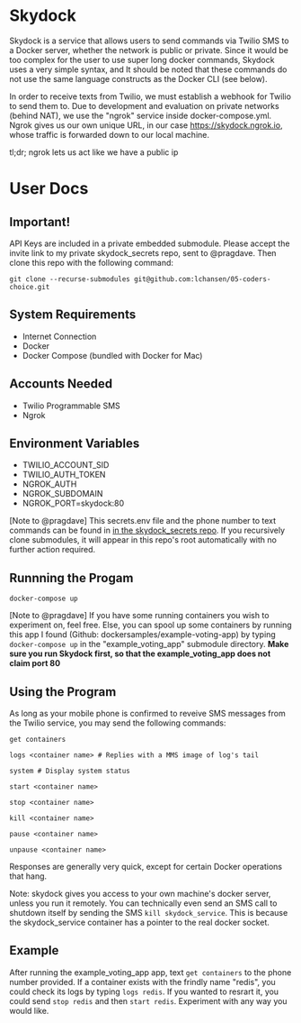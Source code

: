 # Skydock

Skydock is a service that allows users to send commands via Twilio SMS to a Docker server, whether the network is public or private. Since it would be too complex for the user to use super long docker commands, Skydock uses a very simple syntax, and It should be noted that these commands do not use the same language constructs as the Docker CLI (see below).

In order to receive texts from Twilio, we must establish a webhook for Twilio to send them to. Due to development and evaluation on private networks (behind NAT), we use the "ngrok" service inside docker-compose.yml. Ngrok gives us our own unique URL, in our case https://skydock.ngrok.io, whose traffic is forwarded down to our local machine.

tl;dr; ngrok lets us act like we have a public ip

# User Docs

## Important!
API Keys are included in a private embedded submodule. Please accept the invite link to my private skydock_secrets repo, sent to @pragdave. Then clone this repo with the following command:
```
git clone --recurse-submodules git@github.com:lchansen/05-coders-choice.git
```

## System Requirements
- Internet Connection
- Docker
- Docker Compose (bundled with Docker for Mac)

## Accounts Needed
- Twilio Programmable SMS
- Ngrok

## Environment Variables
- TWILIO_ACCOUNT_SID
- TWILIO_AUTH_TOKEN
- NGROK_AUTH
- NGROK_SUBDOMAIN
- NGROK_PORT=skydock:80

[Note to @pragdave] This secrets.env file and the phone number to text commands can be found in [in the skydock_secrets repo](https://github.com/lchansen/skydock_secrets). If you recursively clone submodules, it will appear in this repo's root automatically with no further action required.

## Runnning the Progam
`docker-compose up`

[Note to @pragdave] If you have some running containers you wish to experiment on, feel free. Else, you can spool up some containers by running this app I found (Github: dockersamples/example-voting-app) by typing `docker-compose up` in the "example_voting_app" submodule directory. **Make sure you run Skydock first, so that the example_voting_app does not claim port 80**

## Using the Program
As long as your mobile phone is confirmed to reveive SMS messages from the Twilio service, you may send the following commands:
```
get containers

logs <container name> # Replies with a MMS image of log's tail

system # Display system status

start <container name>

stop <container name>

kill <container name>

pause <container name>

unpause <container name>
```


Responses are generally very quick, except for certain Docker operations that hang.

Note: skydock gives you access to your own machine's docker server, unless you run it remotely. You can technically even send an SMS call to shutdown itself by sending the SMS `kill skydock_service`. This is because the skydock_service container has a pointer to the real docker socket.

## Example
After running the example_voting_app app, text `get containers` to the phone number provided. If a container exists with the frindly name "redis", you could check its logs by typing `logs redis`. If you wanted to resrart it, you could send `stop redis` and then `start redis`. Experiment with any way you would like. 